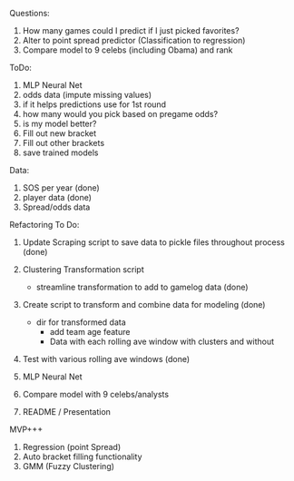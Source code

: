 Questions:
1. How many games could I predict if I just picked favorites?
2. Alter to point spread predictor (Classification to regression)
3. Compare model to 9 celebs (including Obama) and rank

ToDo:
1. MLP Neural Net
2. odds data (impute missing values)
3. if it helps predictions use for 1st round
4. how many would you pick based on pregame odds?
5. is my model better?
6. Fill out new bracket
7. Fill out other brackets
8. save trained models


Data:
1. SOS per year (done)
2. player data (done)
3. Spread/odds data

Refactoring To Do:
1. Update Scraping script to save data to pickle files throughout process (done)
2. Clustering Transformation script
    - streamline transformation to add to gamelog data (done)
3. Create script to transform and combine data for modeling (done)
    - dir for transformed data
      - add team age feature
      - Data with each rolling ave window with clusters and without
4. Test with various rolling ave windows (done)


5. MLP Neural Net
6. Compare model with 9 celebs/analysts
7. README / Presentation

MVP+++
1. Regression (point Spread)
2. Auto bracket filling functionality
3. GMM (Fuzzy Clustering)
